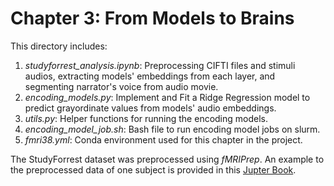 # Chapter 3: From Models to Brains

This directory includes:

1. *studyforrest_analysis.ipynb*: Preprocessing CIFTI files and stimuli audios, extracting models' embeddings from each layer, and segmenting narrator's voice from audio movie.
2. *encoding_models.py*: Implement and Fit a Ridge Regression model to predict grayordinate values from models' audio embeddings.
3. *utils.py*: Helper functions for running the encoding models.
4. *encoding_model_job.sh*: Bash file to run encoding model jobs on slurm.
5. *fmri38.yml*: Conda environment used for this chapter in the project.

The StudyForrest dataset was preprocessed using *fMRIPrep*. An example to the preprocessed data of one subject is provided in this [Jupter Book](https://gasserelbanna.github.io/vocal-identity-jupyter-book/_static/fmriprep_results/sub-01.html).